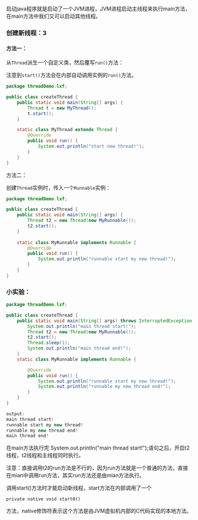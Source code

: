 启动java程序就是启动了一个JVM进程，JVM进程启动主线程来执行main方法，在main方法中我们又可以启动其他线程。

### 创建新线程：3

#### 方法一：

从`Thread`派生一个自定义类，然后覆写`run()`方法：

注意到`start()`方法会在内部自动调用实例的`run()`方法。

```java
package threadDemo.lxf;

public class createThread {
    public static void main(String[] args) {
        Thread t = new MyThread();
        t.start();
    }

    static class MyThread extends Thread {
        @Override
        public void run() {
            System.out.println("start new thread!");
        }
    }
}
```

方法二：

创建`Thread`实例时，传入一个`Runnable`实例：

```java
package threadDemo.lxf;

public class createThread {
    public static void main(String[] args) {
        Thread t2 = new Thread(new MyRunnable());
        t2.start();
    }
    
    static class MyRunnable implements Runnable {
        @Override
        public void run() {
            System.out.println("runnable start my new thread!");
        }
    }
}
```

### 小实验：

```java
package threadDemo.lxf;

public class createThread {
    public static void main(String[] args) throws InterruptedException {
        System.out.println("main thread start!");
        Thread t2 = new Thread(new MyRunnable());
        t2.start();
        Thread.sleep(1);
        System.out.println("main thread end!");
    }
    static class MyRunnable implements Runnable {

        @Override
        public void run() {
            System.out.println("runnable start my new thread!");
            System.out.println("runnable my new thread end!");
        }
    }
}
```

```java
output:
main thread start!
runnable start my new thread!
runnable my new thread end!
main thread end!
```

在main方法执行完 System.out.println("main thread start!");语句之后，开启t2线程，t2线程和主线程同时执行。

注意：直接调用t2的run方法是不行的，因为run方法就是一个普通的方法，直接在mian中调用run方法，其实run方法还是由mian方法执行。

调用start()方法时才能启动新线程，start方法在内部调用了一个

```
private native void start0()
```

方法，native修饰符表示这个方法是由JVM虚拟机内部的C代码实现的本地方法。